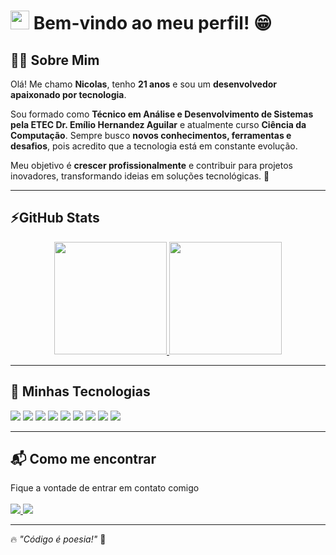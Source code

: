 # <img src="https://media.giphy.com/media/hvRJCLFzcasrR4ia7z/giphy.gif" width="30px"> Bem-vindo ao meu perfil! 😁  

## 🧑‍💻 Sobre Mim  

Olá! Me chamo **Nicolas**, tenho **21 anos** e sou um **desenvolvedor apaixonado por tecnologia**.  

Sou formado como **Técnico em Análise e Desenvolvimento de Sistemas pela ETEC Dr. Emílio Hernandez Aguilar** e atualmente curso **Ciência da Computação**. Sempre busco **novos conhecimentos, ferramentas e desafios**, pois acredito que a tecnologia está em constante evolução.  

Meu objetivo é **crescer profissionalmente** e contribuir para projetos inovadores, transformando ideias em soluções tecnológicas. 🚀  

---

## ⚡GitHub Stats  

<div align="center"> 
  <a href="https://github.com/NicolasRodrigues23">
    <img height="180em" src="https://github-readme-stats.vercel.app/api?username=NicolasRodrigues23&show_icons=true&theme=github_dark&include_all_commits=true&count_private=true"/> 
    <img height="180em" src="https://github-readme-stats.vercel.app/api/top-langs/?username=NicolasRodrigues23&layout=compact&langs_count=7&theme=github_dark"/> 
  </a>
</div>

---

## 🚀 Minhas Tecnologias  

<div align="left">  
  <img src="https://img.shields.io/badge/-Laravel-FF2D20?style=for-the-badge&logo=laravel&logoColor=white"/>
  <img src="https://img.shields.io/badge/-ASP.NET-5C2D91?style=for-the-badge&logo=aspnet&logoColor=white"/>
  <img src="https://img.shields.io/badge/Java-ED8B00?style=for-the-badge&logo=java&logoColor=white" />
  <img src="https://img.shields.io/badge/-C-00599C?style=for-the-badge&logo=c&logoColor=white"/>
  <img src="https://img.shields.io/badge/Python-3776AB?style=for-the-badge&logo=python&logoColor=white" />
  <img src="https://img.shields.io/badge/SQL-Server-CC2927?style=for-the-badge&logo=microsoftsqlserver&logoColor=white" />
  <img src="https://img.shields.io/badge/-MySQL-4479A1?style=for-the-badge&logo=mysql&logoColor=white" />
  <img src="https://img.shields.io/badge/-SQLite-003B57?style=for-the-badge&logo=sqlite&logoColor=white" />
  <img src="https://img.shields.io/badge/Power%20BI-F2C811?style=for-the-badge&logo=powerbi&logoColor=white"/>
</div>

---

## 📬 Como me encontrar  

<div align="left">  
  Fique a vontade de entrar em contato comigo
  </br>
  </br>
  <a href="mailto:nicolasrod1411@gmail.com">
    <img src="https://img.shields.io/badge/-Email-D14836?style=for-the-badge&logo=gmail&logoColor=white" target="_blank">
  </a>  
  <a href="https://www.linkedin.com/in/nicolasrodrigues1411" target="_blank">
    <img src="https://img.shields.io/badge/-LinkedIn-0A66C2?style=for-the-badge&logo=linkedin&logoColor=white" target="_blank">
  </a>
</div>

---

🔥 _"Código é poesia!"_ 🚀
